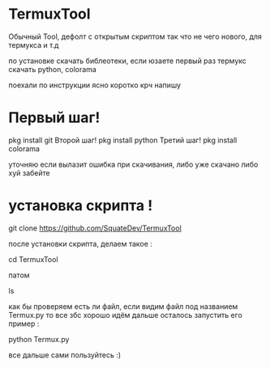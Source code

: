 # TermuxTool
Обычный Tool, дефолт с открытым скриптом так что не чего нового, для термукса и т.д

по установке скачать библеотеки, если юзаете первый раз термукс скачать python, colorama 

поехали по инструкции ясно коротко крч напишу

# Первый шаг!
pkg install git
Второй шаг!
pkg install python
Третий шаг!
pkg install colorama

уточняю если вылазит ошибка при скачивания, либо уже скачано либо хуй забейте 

# установка скрипта ! 

git clone https://github.com/SquateDev/TermuxTool

после установки скрипта, делаем такое :

cd TermuxTool

патом 

ls

как бы проверяем есть ли файл, если видим файл под названием Termux.py то все збс хорошо идём дальше осталось запустить его пример :

python Termux.py

все дальше сами пользуйтесь :)


